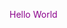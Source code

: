 <!DOCTYPE html>
<html>
    <head>
        <title>Julia Nosal</title>
    </head>
    <body>
        <p style="color: darkmagenta;">Hello World</p>
    </body>
</html>
